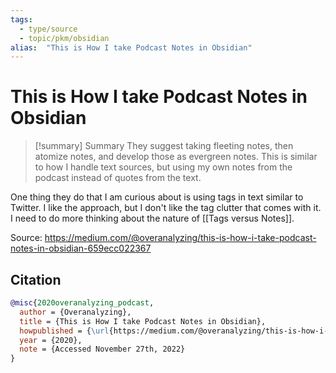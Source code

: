 ```yaml
---
tags:
  - type/source
  - topic/pkm/obsidian
alias:  "This is How I take Podcast Notes in Obsidian"
---
```

# This is How I take Podcast Notes in Obsidian

> [!summary] Summary
> They suggest taking fleeting notes, then atomize notes, and develop those as evergreen notes. This is similar to how I handle text sources, but using my own notes from the podcast instead of quotes from the text.

One thing they do that I am curious about is using tags in text similar to Twitter. I like the approach, but I don't like the tag clutter that comes with it. I need to do more thinking about the nature of [[Tags versus Notes]].

Source: <https://medium.com/@overanalyzing/this-is-how-i-take-podcast-notes-in-obsidian-659ecc022367>
## Citation

```bibtex
@misc{2020overanalyzing_podcast, 
  author = {Overanalyzing}, 
  title = {This is How I take Podcast Notes in Obsidian}, 
  howpublished = {\url{https://medium.com/@overanalyzing/this-is-how-i-take-podcast-notes-in-obsidian-659ecc022367}}, 
  year = {2020}, 
  note = {Accessed November 27th, 2022}
}
```

